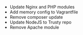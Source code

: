 * Update Nginx and PHP modules
* Add memory config to Vagrantfile
* Remove composer update
* Update NodeJS to Trusty repo
* Remove Apache module
